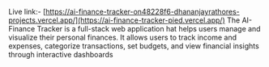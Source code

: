 Live link:- [https://ai-finance-tracker-on48228f6-dhananjayrathores-projects.vercel.app/](https://ai-finance-tracker-pied.vercel.app/)
The AI-Finance Tracker is a full-stack web application hat helps users manage and visualize their personal finances. It
allows users to track income and expenses, categorize transactions, set budgets, and view financial insights through interactive dashboards
